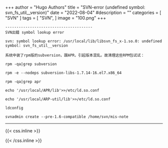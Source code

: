 +++
author = "Hugo Authors"
title = "SVN-error (undefined symbol: svn_fs_util__version)"
date = "2022-08-04"
#description = ""
categories = [
    "SVN"
]
tags = [
    "SVN",
]
image = "100.png"
+++



    ---------------------------------------
    SVN出錯 symbol lookup error
    
    svn: symbol lookup error: /usr/local/lib/libsvn_fs_x-1.so.0: undefined symbol: svn_fs_util__version
    
    系统中装了rpm版的subversion，跟APR，引起版本混乱。故清理这些RPM包试试：
    
    rpm -qa|grep subversion
    
    rpm -e --nodeps subversion-libs-1.7.14-16.el7.x86_64
    
    rpm -qa|grep apr
    
    echo '/usr/local/APR/lib'>>/etc/ld.so.conf
    
    echo '/usr/local/ARP-util/lib'>>/etc/ld.so.conf
    
    ldconfig
    
    svnadmin create --pre-1.6-compatible /home/svn/mis-note



***

{{< css.inline >}}
<style>
.emojify {
	font-family: Apple Color Emoji, Segoe UI Emoji, NotoColorEmoji, Segoe UI Symbol, Android Emoji, EmojiSymbols;
	font-size: 2rem;
	vertical-align: middle;
}
@media screen and (max-width:650px) {
  .nowrap {
    display: block;
    margin: 25px 0;
  }
}
</style>
{{< /css.inline >}}
